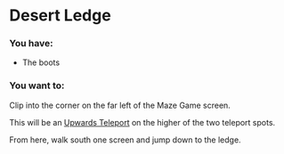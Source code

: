 # Desert Ledge

### You have:

- The boots

### You want to:

Clip into the corner on the far left of the Maze Game screen.

This will be an [Upwards Teleport](../tech/upwards_teleport.md) on the higher of the two teleport spots.

From here, walk south one screen and jump down to the ledge.